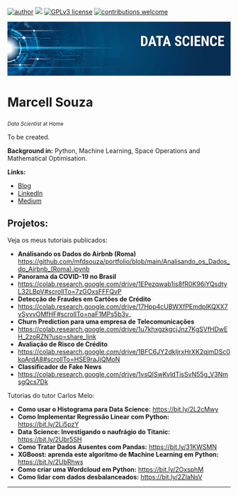 [![author](https://img.shields.io/badge/author-carlosfab-red.svg)](https://www.linkedin.com/in/carlosfab) [![](https://img.shields.io/badge/python-3.7+-blue.svg)](https://www.python.org/downloads/release/python-365/) [![GPLv3 license](https://img.shields.io/badge/License-GPLv3-blue.svg)](http://perso.crans.org/besson/LICENSE.html) [![contributions welcome](https://img.shields.io/badge/contributions-welcome-brightgreen.svg?style=flat)](https://github.com/carlosfab/data_science/issues)

<p align="center">
  <img src="banner.png" >
</p>

# Marcell Souza
<sub>*Data Scientist* at Home</sub>

To be created.

**Background in:** Python, Machine Learning, Space Operations and Mathematical Optimisation.

**Links:**
* [Blog](http://souzamarshall.zyrosite.com)
* [LinkedIn](https://www.linkedin.com/in/marcellfsouza)
* [Medium](https://www.medium.com)


## Projetos:
Veja os meus tutoriais publicados:

* **Análisando os Dados do Airbnb (Roma)** https://github.com/mfdsouza/portfolio/blob/main/Analisando_os_Dados_do_Airbnb_(Roma).ipynb
* **Panorama da COVID-19 no Brasil** 
* https://colab.research.google.com/drive/1EPezqwab1is8fR0K96iYQsdtyL32LBpV#scrollTo=7zGOxsFFFQvP
* **Detecção de Fraudes em Cartões de Crédito** 
* https://colab.research.google.com/drive/17Hpp4cUBWXfPEmdplKQXX7vSyvvOMfHF#scrollTo=naF1MPs5b3v_
* **Churn Prediction para uma empresa de Telecomunicações** 
* https://colab.research.google.com/drive/1u7khxgzkgcjJnz7KgSVfHDwEH_2zoRZN?usp=share_link
* **Avaliação de Risco de Crédito** 
* https://colab.research.google.com/drive/1BFC6JY2dkIjrxHrXK2qjmDSc0koArdA8#scrollTo=HSE9raJjQMoN
* **Classificador de Fake News** 
* https://colab.research.google.com/drive/1vsQlSwKvldTisSvN55g_V3NmsgQcs7Dk

Tutorias do tutor Carlos Melo:

* **Como usar o Histograma para Data Science:** https://bit.ly/2L2cMwy
* **Como Implementar Regressão Linear com Python:** https://bit.ly/2Li5pzY
* **Data Science: Investigando o naufrágio do Titanic:** https://bit.ly/2Ubr5SH
* **Como Tratar Dados Ausentes com Pandas:** https://bit.ly/31KWSMN
* **XGBoost: aprenda este algoritmo de Machine Learning em Python:** https://bit.ly/2UbRhws
* **Como criar uma Wordcloud em Python:** https://bit.ly/2OxsphM
* **Como lidar com dados desbalanceados:** https://bit.ly/2ZlaNsV

---




